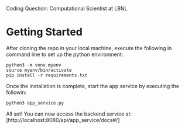 Coding Question: Computational Scientist at LBNL

# Getting Started

After cloning the repo in your local machine, execute the following in command line to set up the python environment:
```
python3 -m venv myenv
source myenv/bin/activate
pip install -r requirements.txt
```

Once the installation is complete, start the app service by executing the followin:
```
python3 app_service.py
```

All set! You can now access the backend service at: [http://localhost:8080/api/app_service/docs#/]
